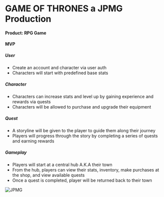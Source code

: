 # GAME OF THRONES a JPMG Production

#### Product: RPG Game
#### MVP
##### User
* Create an account and character via user auth
* Characters will start with predefined base stats

##### Character
* Characters can increase stats and level up by gaining experience and rewards via quests
* Characters will be allowed to purchase and upgrade their equipment

##### Quest
* A storyline will be given to the player to guide them along their journey
* Players will progress through the story by completing a series of quests and earning rewards

##### Gameplay
* Players will start at a central hub A.K.A their town
* From the hub, players can view their stats, inventory, make purchases at the shop, and view available quests
* Once a quest is completed, player will be returned back to their town

![JPMG](https://i.imgur.com/PaXacC4.png)




 
